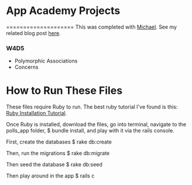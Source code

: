 # App Academy Projects
====================
This was completed with [Michael](https://github.com/mvassilevsky). See my related blog post [here](http://blog.cssherry.com/post/107880298644/w4d5-rails-app-authentication-and-shortcuts).

### W4D5
* Polymorphic Associations
* Concerns

# How to Run These Files
These files require Ruby to run. The best ruby tutorial I've found is this: [Ruby Installation Tutorial](http://installrails.com/steps).

Once Ruby is installed, download the files, go into terminal, navigate to the polls_app folder, $ bundle install, and play with it via the rails console.

First, create the databases
$ rake db:create

Then, run the migrations
$ rake db:migrate

Then seed the database
$ rake db:seed

Then play around in the app
$ rails c
